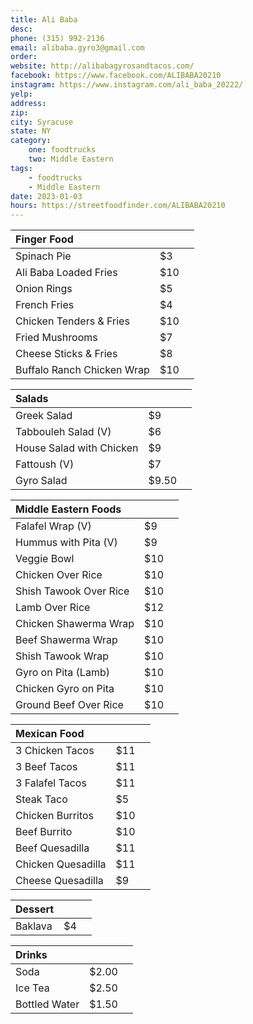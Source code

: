 ```yaml
---
title: Ali Baba
desc: 
phone: (315) 992-2136
email: alibaba.gyro3@gmail.com
order:
website: http://alibabagyrosandtacos.com/
facebook: https://www.facebook.com/ALIBABA20210
instagram: https://www.instagram.com/ali_baba_20222/
yelp: 
address: 
zip: 
city: Syracuse
state: NY
category:
    one: foodtrucks
    two: Middle Eastern
tags: 
    - foodtrucks
    - Middle Eastern
date: 2023-01-03
hours: https://streetfoodfinder.com/ALIBABA20210
---
```


| Finger Food | | |
| :--- | :--- | :--- |
| Spinach Pie | $3 | |
| Ali Baba Loaded Fries | $10 | |
| Onion Rings | $5 | |
| French Fries | $4 | |
| Chicken Tenders & Fries | $10 | |
| Fried Mushrooms | $7 | |
| Cheese Sticks & Fries | $8 | |
| Buffalo Ranch Chicken Wrap | $10 | |

| Salads | | |
| :--- | :--- | :--- |
| Greek Salad | $9 | |
| Tabbouleh Salad (V)  | $6 | |
| House Salad with Chicken | $9 | |
| Fattoush (V) | $7 | |
| Gyro Salad | $9.50 | |

| Middle Eastern Foods | | |
| :--- | :--- | :--- |
| Falafel Wrap (V) | $9 | |
| Hummus with Pita (V) | $9 | |
| Veggie Bowl | $10 | |
| Chicken Over Rice | $10 | |
| Shish Tawook Over Rice | $10 | |
| Lamb Over Rice | $12 | |
| Chicken Shawerma Wrap | $10 | |
| Beef Shawerma Wrap | $10 | |
| Shish Tawook Wrap | $10 | |
| Gyro on Pita (Lamb) | $10 | |
| Chicken Gyro on Pita | $10 | |
| Ground Beef Over Rice | $10 | |

| Mexican Food | | |
| :--- | :--- | :--- |
| 3 Chicken Tacos | $11 | |
| 3 Beef Tacos | $11 | |
| 3 Falafel Tacos | $11 | |
| Steak Taco | $5 | |
| Chicken Burritos | $10 | |
| Beef Burrito | $10 | |
| Beef Quesadilla | $11 | |
| Chicken Quesadilla | $11 | |
| Cheese Quesadilla | $9 | |

| Dessert | | |
| :--- | :--- | :--- |
| Baklava | $4 | | 

| Drinks | | |
| :--- | :--- | :--- |
| Soda | $2.00 | |
| Ice Tea | $2.50 | |
| Bottled Water | $1.50  | |


